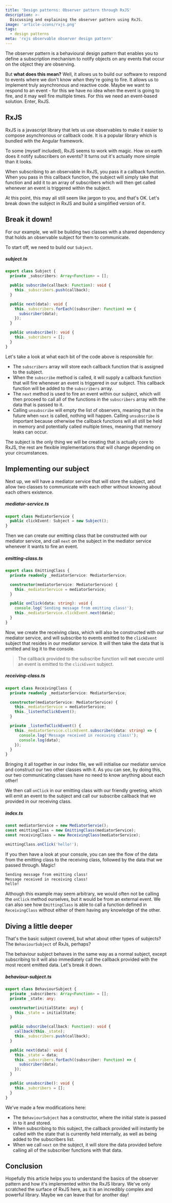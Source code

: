 ```yaml
---
title: 'Design patterns: Observer pattern through RxJS'
description: >-
  Discussing and explaining the observer pattern using RxJS.
image: 'article-icons/rxjs.png'
tags:
  - design patterns
meta: 'rxjs observable observer design pattern'
---
```


The observer pattern is a behavioural design pattern that enables you to define a subscription mechanism to notify objects on any events that occur on the object they are observing.

But **what does this mean?** Well, it allows us to build our software to respond to events where we don't know _when_ they're going to fire. It allows us to implement truly asynchronous and reactive code. Maybe we want to respond to an event - for this we have no idea when the event is going to fire, and it may well fire multiple times. For this we need an event-based solution. Enter, RxJS.

## RxJS

RxJS is a javascript library that lets us use observables to make it easier to compose asynchronous or callback code. It is a popular library which is bundled with the Angular framework.

To some (myself included), RxJS seems to work with magic. How on earth does it notify subscribers on events? It turns out it's actually more simple than it looks.

When subscribing to an observable in RxJS, you pass it a callback function. When you pass in this callback function, the subject will simply take that function and add it to an array of subscribers which will then get called whenever an event is triggered within the subject.

At this point, this may all still seem like jargon to you, and that's OK. Let's break down the subject in RxJS and build a simplified version of it.

## Break it down!

For our example, we will be building two classes with a shared dependency that holds an observable subject for them to communicate.

To start off, we need to build our `Subject`.

##### subject.ts

```ts
export class Subject {
  private _subscribers: Array<Function> = [];

  public subscribe(callback: Function): void {
    this._subscribers.push(callback);
  }

  public next(data): void {
    this._subscribers.forEach((subscriber: Function) => {
      subscriber(data);
    });
  }

  public unsubscribe(): void {
    this._subcribers = [];
  }
}
```

Let's take a look at what each bit of the code above is responsible for:

- The `subscribers` array will store each callback function that is assigned to the subject.
- When the `subscribe` method is called, it will supply a callback function that will fire whenever an event is triggered in our subject. This callback function will be added to the `subscribers` array.
- The `next` method is used to fire an event within our subject, which will then proceed to call all of the functions in the `subscribers` array with the data that is passed to it.
- Calling `unsubscribe` will empty the list of observers, meaning that in the future when `next` is called, nothing will happen. Calling `unsubscribe` is important because otherwise the callback functions will all still be held in memory and potentially called multiple times, meaning that memory leaks can occur.

The subject is the only thing we will be creating that is actually core to RxJS, the rest are flexible implementations that will change depending on your circumstances.

## Implementing our subject

Next up, we will have a mediator service that will store the subject, and allow two classes to communicate with each other without knowing about each others existence.

##### mediator-service.ts

```ts
export class MediatorService {
  public clickEvent: Subject = new Subject();
}
```

Then we can create our emitting class that be constructed with our mediator service, and call `next` on the subject in the mediator service whenever it wants to fire an event.

##### emitting-class.ts

```ts
export class EmittingClass {
  private readonly _mediatorService: MediatorService;

  constructor(mediatorService: MediatorService) {
    this._mediatorService = mediatorService;
  }

  public onClick(data: string): void {
    console.log('Sending message from emitting class!');
    this._mediatorService.clickEvent.next(data);
  }
}
```

Now, we create the receiving class, which will also be constructed with our mediator service, and will subscribe to events emitted to the `clickEvent` subject that resides in our mediator service. It will then take the data that is emitted and log it to the console.

> The callback provided to the subscribe function will **not** execute until an event is emitted to the `clickEvent` subject.

##### receiving-class.ts

```ts
export class ReceivingClass {
  private readonly _mediatorService: MediatorService;

  constructor(mediatorService: MediatorService) {
    this._mediatorService = mediatorService;
    this._listenToClickEvent();
  }

  private _listenToClickEvent() {
    this._mediatorService.clickEvent.subscribe((data: string) => {
      console.log('Message received in receiving class!');
      console.log(data);
    });
  }
}
```

Bringing it all together in our index file, we will initialise our mediator service and construct our two other classes with it. As you can see, by doing this, our two communicating classes have no need to know anything about each other!

We then call `onClick` in our emitting class with our friendly greeting, which will emit an event to the subject and call our subscribe callback that we provided in our receiving class.

##### index.ts

```ts
const mediatorService = new MediatorServie();
const emittingClass = new EmittingClass(mediatorService);
const receivingClass = new ReceivingClass(mediatorService);

emittingClass.onClick('hello!');
```

If you then have a look at your console, you can see the flow of the data from the emitting class to the receiving class, followed by the data that we passed through. Magic!

```bash
Sending message from emitting class!
Message received in receiving class!
hello!
```

Although this example may seem arbitrary, we would often not be calling the `onClick` method ourselves, but it would be from an external event. We can also see how `EmittingClass` is able to call a function defined in `ReceivingClass` without either of them having any knowledge of the other.

## Diving a little deeper

That's the basic subject covered, but what about other types of subjects? The `BehaviourSubject` of RxJs, perhaps?

The behaviour subject behaves in the same way as a normal subject, except subscribing to it will also immediately call the callback provided with the most recent emitted data. Let's break it down.

##### behaviour-subject.ts

```ts
export class BehaviourSubject {
  private _subscribers: Array<Function> = [];
  private _state: any;

  constructor(initialState: any) {
    this._state = initialState;
  }

  public subscribe(callback: Function): void {
    callback(this._state);
    this._subscribers.push(callback);
  }

  public next(data): void {
    this._state = data;
    this._subscribers.forEach((subscriber: Function) => {
      subscriber(data);
    });
  }

  public unsubscribe(): void {
    this._subcribers = [];
  }
}
```

We've made a few modifications here:

- The `BehaviourSubject` has a constructor, where the initial state is passed in to it and stored.
- When subscribing to this subject, the callback provided will instantly be called with the state that is currently held internally, as well as being added to the subscribers list.
- When we call `next` on the subject, it will store the data provided before calling all of the subscriber functions with that data.

## Conclusion

Hopefully this article helps you to understand the basics of the observer pattern and how it's implemented within the RxJS library. We've only scratched the surface of RxJS here, as it is an incredibly complex and powerful library. Maybe we can leave that for another day!
